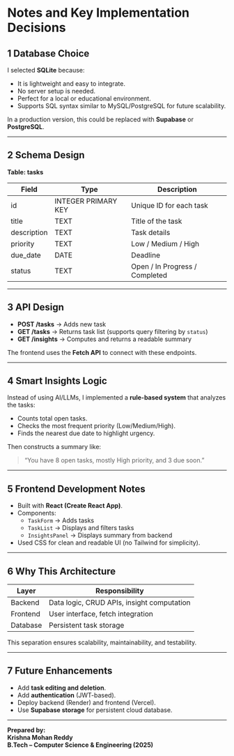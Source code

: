 # Notes and Key Implementation Decisions

## 1️ Database Choice

I selected **SQLite** because:
- It is lightweight and easy to integrate.
- No server setup is needed.
- Perfect for a local or educational environment.
- Supports SQL syntax similar to MySQL/PostgreSQL for future scalability.

In a production version, this could be replaced with **Supabase** or **PostgreSQL**.

---

## 2️ Schema Design

**Table: tasks**

| Field | Type | Description |
|--------|------|-------------|
| id | INTEGER PRIMARY KEY | Unique ID for each task |
| title | TEXT | Title of the task |
| description | TEXT | Task details |
| priority | TEXT | Low / Medium / High |
| due_date | DATE | Deadline |
| status | TEXT | Open / In Progress / Completed |

---

## 3️ API Design

- **POST /tasks** → Adds new task  
- **GET /tasks** → Returns task list (supports query filtering by `status`)  
- **GET /insights** → Computes and returns a readable summary

The frontend uses the **Fetch API** to connect with these endpoints.

---

## 4️ Smart Insights Logic

Instead of using AI/LLMs, I implemented a **rule-based system** that analyzes the tasks:
- Counts total open tasks.
- Checks the most frequent priority (Low/Medium/High).
- Finds the nearest due date to highlight urgency.

Then constructs a summary like:
> “You have 8 open tasks, mostly High priority, and 3 due soon.”

---

## 5️ Frontend Development Notes

- Built with **React (Create React App)**.
- Components:  
  - `TaskForm` → Adds tasks  
  - `TaskList` → Displays and filters tasks  
  - `InsightsPanel` → Displays summary from backend  
- Used CSS for clean and readable UI (no Tailwind for simplicity).

---

## 6️ Why This Architecture

| Layer | Responsibility |
|-------|----------------|
| Backend | Data logic, CRUD APIs, insight computation |
| Frontend | User interface, fetch integration |
| Database | Persistent task storage |

This separation ensures scalability, maintainability, and testability.

---

## 7️ Future Enhancements

- Add **task editing and deletion**.
- Add **authentication** (JWT-based).
- Deploy backend (Render) and frontend (Vercel).
- Use **Supabase storage** for persistent cloud database.

---

**Prepared by:**  
**Krishna Mohan Reddy**  
**B.Tech – Computer Science & Engineering (2025)**
